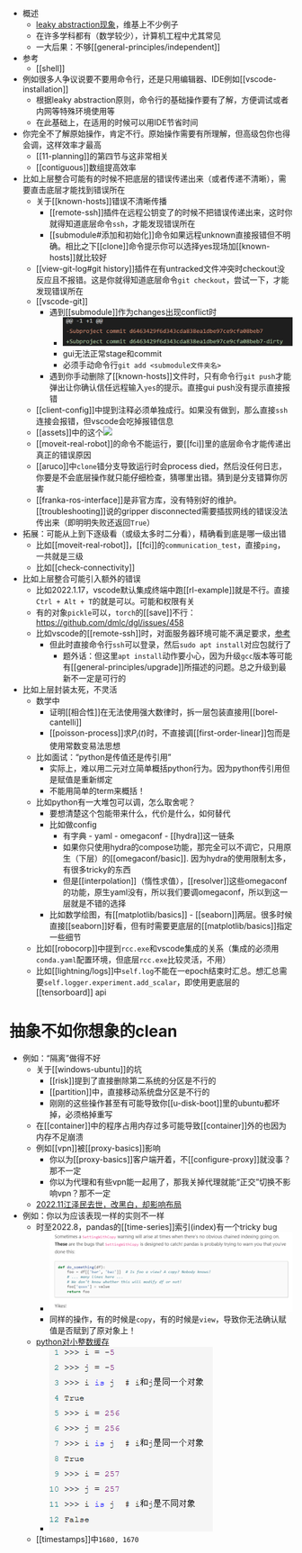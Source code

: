 - 概述
  - [leaky abstraction现象](https://en.wikipedia.org/wiki/Leaky_abstraction)，维基上不少例子
  - 在许多学科都有（数学较少），计算机工程中尤其常见
  - 一大后果：不够[[general-principles/independent]]
- 参考
  - [[shell]]
- 例如很多人争议说要不要用命令行，还是只用编辑器、IDE例如[[vscode-installation]]
  - 根据leaky abstraction原则，命令行的基础操作要有了解，方便调试或者内网等特殊环境使用等
  - 在此基础上，在适用的时候可以用IDE节省时间
- 你完全不了解原始操作，肯定不行。原始操作需要有所理解，但高级包你也得会调，这样效率才最高
  - [[11-planning]]的第四节与这非常相关
  - [[contiguous]]数组提高效率
- 比如上层整合可能有的时候不把底层的错误传递出来（或者传递不清晰），需要直击底层才能找到错误所在
  - 关于[[known-hosts]]错误不清晰传播
    - [[remote-ssh]]插件在远程公钥变了的时候不把错误传递出来，这时你就得知道底层命令`ssh`，才能发现错误所在
    - [[submodule#添加和初始化]]命令如果远程unknown直接报错但不明确。相比之下[[clone]]命令提示你可以选择yes现场加[[known-hosts]]就比较好
  - [[view-git-log#git history]]插件在有untracked文件冲突时checkout没反应且不报错。这是你就得知道底层命令`git checkout`，尝试一下，才能发现错误所在
  - [[vscode-git]]
    - 遇到[[submodule]]作为changes出现conflict时
      - ![](submodule-changes-conflict.png)
      - gui无法正常stage和commit
      - 必须手动命令行`git add <submodule文件夹名>`
    - 遇到你手动删除了[[known-hosts]]文件时，只有命令行`git push`才能弹出让你确认信任远程输入`yes`的提示。直接gui push没有提示直接报错
  - [[client-config]]中提到注释必须单独成行。如果没有做到，那么直接`ssh`连接会报错，但vscode会吃掉报错信息
  - [[assets]]中的这个![](assets.png)
  - [[moveit-real-robot]]的命令不能运行，要[[fci]]里的底层命令才能传递出真正的错误原因
  - [[aruco]]中`clone`错分支导致运行时会process died，然后没任何日志，你要是不会底层操作就只能仔细检查，猜哪里出错。猜到是分支错算你厉害
  - [[franka-ros-interface]]是非官方库，没有特别好的维护。[[troubleshooting]]说的gripper disconnected需要插拔网线的错误没法传出来（即明明失败还返回`True`）
- 拓展：可能从上到下逐级看（或级太多时二分看），精确看到底是哪一级出错
  - 比如[[moveit-real-robot]]，[[fci]]的`communication_test`，直接`ping`，一共就是三级
  - 比如[[check-connectivity]]
- 比如上层整合可能引入额外的错误
  - 比如2022.1.17，vscode默认集成终端中跑[[rl-example]]就是不行。直接`Ctrl + Alt + T`的就是可以。可能和权限有关
  - 有的对象`pickle`可以，`torch`的[[save]]不行：https://github.com/dmlc/dgl/issues/458
  - 比如vscode的[[remote-ssh]]时，对面服务器环境可能不满足要求，[参考](https://code.visualstudio.com/docs/remote/linux#_remote-host-container-wsl-linux-prerequisites)
    - 但此时直接命令行`ssh`可以登录，然后`sudo apt install`对应包就行了
      - 题外话：但这里`apt install`动作要小心，因为升级`gcc`版本等可能有[[general-principles/upgrade]]所描述的问题。总之升级到最新不一定是可行的
- 比如上层封装太死，不灵活
  - 数学中
    - 证明[[相合性]]在无法使用强大数律时，拆一层包装直接用[[borel-cantelli]]
    - [[poisson-process]]求$P_i(t)$时，不直接调[[first-order-linear]]包而是使用常数变易法思想
  - 比如面试：“python是传值还是传引用”
    - 实际上，难以用二元对立简单概括python行为。因为python传引用但是赋值是重新绑定
    - 不能用简单的term来概括！
  - 比如python有一大堆包可以调，怎么取舍呢？
    - 要想清楚这个包能带来什么，代价是什么，如何替代
    - 比如做config
      - 有字典 - yaml - omegaconf - [[hydra]]这一链条
      - 如果你只使用hydra的compose功能，那完全可以不调它，只用原生（下层）的[[omegaconf/basic]]. 因为hydra的使用限制太多，有很多tricky的东西
      - 但是[[interpolation]]（惰性求值），[[resolver]]这些omegaconf的功能，原生yaml没有，所以我们要调omegaconf，所以到这一层就是不错的选择
    - 比如数学绘图，有[[matplotlib/basics]] - [[seaborn]]两层。很多时候直接[[seaborn]]好看，但有时需要更底层的[[matplotlib/basics]]指定一些细节
  - 比如[[robocorp]]中提到`rcc.exe`和vscode集成的关系（集成的必须用`conda.yaml`配置环境，但底层`rcc.exe`比较灵活，不用）
  - 比如[[lightning/logs]]中`self.log`不能在一epoch结束时汇总。想汇总需要`self.logger.experiment.add_scalar`，即使用更底层的[[tensorboard]] api
# 抽象不如你想象的clean
- 例如：“隔离”做得不好
  - 关于[[windows-ubuntu]]的坑
    - [[risk]]提到了直接删除第二系统的分区是不行的
    - [[partition]]中，直接移动系统盘分区是不行的
    - 刚刚的这些操作甚至有可能导致你[[u-disk-boot]]里的ubuntu都坏掉，必须格掉重写
  - 在[[container]]中的程序占用内存过多可能导致[[container]]外的也因为内存不足崩溃
  - 例如[[vpn]]被[[proxy-basics]]影响
    - 你以为[[proxy-basics]]客户端开着，不[[configure-proxy]]就没事？那不一定
    - 你以为代理和有些vpn能一起用了，那我关掉代理就能“正交”切换不影响vpn？那不一定
  - [2022.11江泽民去世，改黑白，却影响布局](https://zhuanlan.zhihu.com/p/588576333)
- 例如：你以为应该表现一样的实则不一样
  - 时至2022.8，pandas的[[time-series]]索引(index)有一个tricky bug
    - ![](pandas-tricky.png)
    - 同样的操作，有的时候是`copy`，有的时候是`view`，导致你无法确认赋值是否赋到了原对象上！
  - [python对小整数缓存](https://www.cnblogs.com/luoheng23/p/11023848.html#:~:text=%E5%B0%8F%E6%95%B4%E6%95%B0%E5%AF%B9%E8%B1%A1%E6%B1%A0,%E4%B8%BA%E4%BA%86%E5%BA%94%E5%AF%B9%E5%B0%8F%E6%95%B4%E6%95%B0%E7%9A%84%E9%A2%91%E7%B9%81%E4%BD%BF%E7%94%A8%EF%BC%8Cpython%E4%BD%BF%E7%94%A8%E5%AF%B9%E5%B0%8F%E6%95%B4%E6%95%B0%E8%BF%9B%E8%A1%8C%E4%BA%86%E7%BC%93%E5%AD%98%EF%BC%8C%E9%BB%98%E8%AE%A4%E8%8C%83%E5%9B%B4%E4%B8%BA%20%5B-5%2C256%5D%EF%BC%8C%E5%9C%A8%E8%BF%99%E4%B8%AA%E8%8C%83%E5%9B%B4%E5%86%85%E7%9A%84%E6%89%80%E6%9C%89%E6%95%B4%E6%95%B0%E8%A2%ABpython%E5%AE%8C%E5%85%A8%E5%9C%B0%E7%BC%93%E5%AD%98%EF%BC%8C%E5%BD%93%E6%9C%89%E5%8F%98%E9%87%8F%E4%BD%BF%E7%94%A8%E8%BF%99%E4%BA%9B%E5%B0%8F%E6%95%B4%E6%95%B0%E6%97%B6%EF%BC%8C%E5%A2%9E%E5%8A%A0%E5%AF%B9%E5%BA%94%E5%B0%8F%E6%95%B4%E6%95%B0%E5%AF%B9%E8%B1%A1%E7%9A%84%E5%BC%95%E7%94%A8%E5%8D%B3%E5%8F%AF%E3%80%82)
    - ![](python-tricky.png)
  - [[timestamps]]中`1680, 1670`
